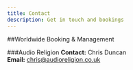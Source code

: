 ```yaml
---
title: Contact
description: Get in touch and bookings
---
```


##Worldwide Booking & Management

###Audio Religion
**Contact:** Chris Duncan  
**Email:** [chris@audioreligion.co.uk](mailto:chris@audioreligion.co.uk) 
